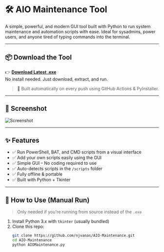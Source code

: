 # 🛠️ AIO Maintenance Tool

A simple, powerful, and modern GUI tool built with Python to run system maintenance and automation scripts with ease. Ideal for sysadmins, power users, and anyone tired of typing commands into the terminal.

---

## 📦 Download the Tool

👉 **[Download Latest .exe](https://github.com/njvanas/AIO-Maintenance/releases/latest/download/AIOMaintenance.exe)**  
No install needed. Just download, extract, and run.

> 🧰 Built automatically on every push using GitHub Actions & PyInstaller.

---

## 📸 Screenshot

![Screenshot](https://njvanas.github.io/AIO-Maintenance-Demo/images/screenshot.png)

---

## ✨ Features

- ✅ Run PowerShell, BAT, and CMD scripts from a visual interface
- ✅ Add your own scripts easily using the GUI
- ✅ Simple GUI – No coding required to use
- ✅ Auto-detects scripts in the `/scripts` folder
- ✅ Fully offline & portable
- ✅ Built with Python + Tkinter

---

## 🧪 How to Use (Manual Run)

> Only needed if you're running from source instead of the `.exe`

1. Install Python 3.x with `tkinter` (usually bundled)
2. Clone this repo:
   ```bash
   git clone https://github.com/njvanas/AIO-Maintenance.git
   cd AIO-Maintenance
   python AIOMaintenance.py
